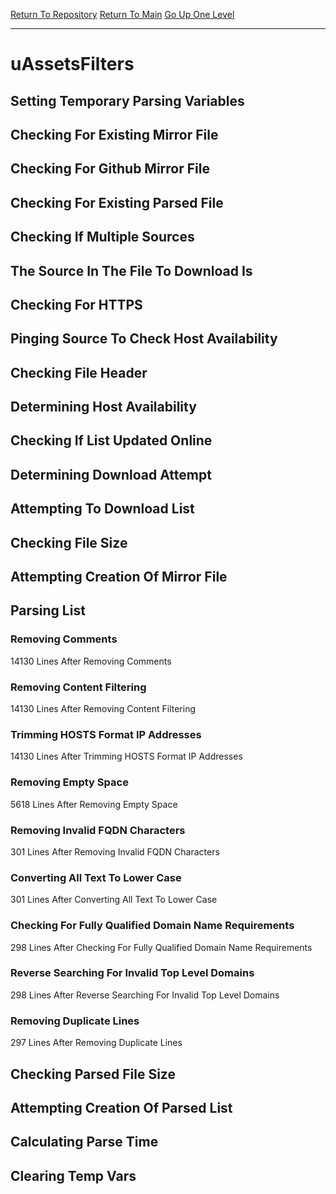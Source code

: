 [Return To Repository](https://github.com/deathbybandaid/piholeparser/)
[Return To Main](https://github.com/deathbybandaid/piholeparser/blob/master/RecentRunLogs/Mainlog.md)
[Go Up One Level](https://github.com/deathbybandaid/piholeparser/blob/master/RecentRunLogs/TopLevelScripts/30-Processing-External-Blacklists.md)
____________________________________
# uAssetsFilters
## Setting Temporary Parsing Variables
## Checking For Existing Mirror File
## Checking For Github Mirror File
## Checking For Existing Parsed File
## Checking If Multiple Sources
## The Source In The File To Download Is
## Checking For HTTPS
## Pinging Source To Check Host Availability
## Checking File Header
## Determining Host Availability
## Checking If List Updated Online
## Determining Download Attempt
## Attempting To Download List
## Checking File Size
## Attempting Creation Of Mirror File
## Parsing List
### Removing Comments
14130 Lines After Removing Comments
### Removing Content Filtering
14130 Lines After Removing Content Filtering
### Trimming HOSTS Format IP Addresses
14130 Lines After Trimming HOSTS Format IP Addresses
### Removing Empty Space
5618 Lines After Removing Empty Space
### Removing Invalid FQDN Characters
301 Lines After Removing Invalid FQDN Characters
### Converting All Text To Lower Case
301 Lines After Converting All Text To Lower Case
### Checking For Fully Qualified Domain Name Requirements
298 Lines After Checking For Fully Qualified Domain Name Requirements
### Reverse Searching For Invalid Top Level Domains
298 Lines After Reverse Searching For Invalid Top Level Domains
### Removing Duplicate Lines
297 Lines After Removing Duplicate Lines
## Checking Parsed File Size
## Attempting Creation Of Parsed List
## Calculating Parse Time
## Clearing Temp Vars
